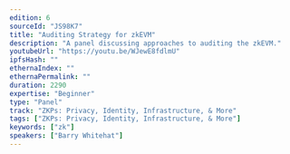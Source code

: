 ```yaml
---
edition: 6
sourceId: "JS98K7"
title: "Auditing Strategy for zkEVM"
description: "A panel discussing approaches to auditing the zkEVM."
youtubeUrl: "https://youtu.be/WJewE8fdlmU"
ipfsHash: ""
ethernaIndex: ""
ethernaPermalink: ""
duration: 2290
expertise: "Beginner"
type: "Panel"
track: "ZKPs: Privacy, Identity, Infrastructure, & More"
tags: ["ZKPs: Privacy, Identity, Infrastructure, & More"]
keywords: ["zk"]
speakers: ["Barry Whitehat"]
---
```

